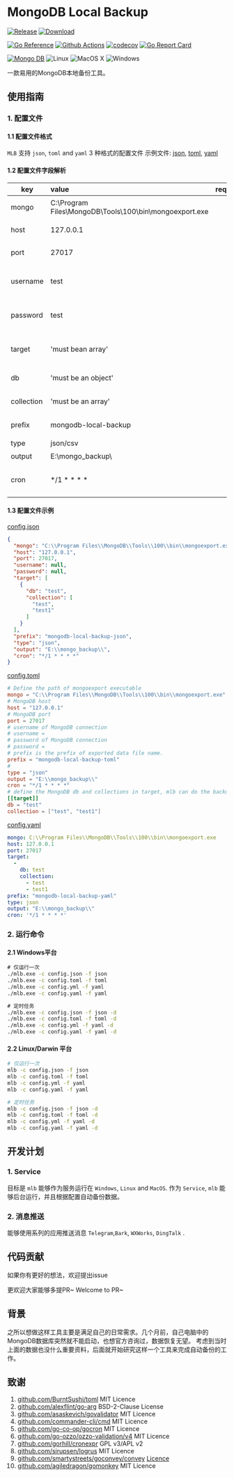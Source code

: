 # MongoDB Local Backup


[![Release](https://img.shields.io/github/v/release/catfishlty/mongodb-local-backup)](https://github.com/catfishlty/mongodb-local-backup/releases/latest)
[![Download](https://img.shields.io/github/downloads/catfishlty/mongodb-local-backup/latest/total)](https://github.com/catfishlty/mongodb-local-backup/releases/latest)

[![Go Reference](https://pkg.go.dev/badge/github.com/catfishlty/mongodb-local-backup.svg)](https://pkg.go.dev/github.com/catfishlty/mongodb-local-backup)
[![Github Actions](https://github.com/catfishlty/mongodb-local-backup/actions/workflows/master.yml/badge.svg?branch=develop)](https://github.com/catfishlty/mongodb-local-backup/actions/workflows/master.yml)
[![codecov](https://codecov.io/gh/catfishlty/mongodb-local-backup/branch/develop/graph/badge.svg?token=79I70TJ9SF)](https://codecov.io/gh/catfishlty/mongodb-local-backup)
[![Go Report Card](https://goreportcard.com/badge/github.com/catfishlty/mongodb-local-backup)](https://goreportcard.com/report/github.com/catfishlty/mongodb-local-backup)

[![Mongo DB](https://img.shields.io/badge/MongoDB-4EA94B?style=for-the-badge&logo=mongodb&logoColor=white&text=MongoDB)](https://docs.mongodb.com/database-tools/mongoexport/)
![Linux](https://img.shields.io/badge/Linux-FCC624?style=for-the-badge&logo=linux&logoColor=black)
![MacOS X](https://img.shields.io/badge/mac%20os-000000?style=for-the-badge&logo=apple&logoColor=white)
![Windows](https://img.shields.io/badge/Windows-0078D6?style=for-the-badge&logo=windows&logoColor=white)

一款易用的MongoDB本地备份工具。

## 使用指南

### 1. 配置文件

#### 1.1 配置文件格式

`MLB` 支持 `json`, `toml` and `yaml` 3 种格式的配置文件
示例文件: [json](#config_json), [toml](#config_toml), [yaml](#config_yaml)

#### 1.2 配置文件字段解析

| key | value | required | description |
| --- | :-- | :--: | :-- |
| mongo | C:\Program Files\MongoDB\Tools\100\bin\mongoexport.exe | Y | 'mongoexport'路径 |
| host | 127.0.0.1 | Y | MongoDB数据库 Host |
| port | 27017 | Y | MongoDB数据库 端口 |
| username | test | N | MongoDB数据库 用户名，如没有密码则保持为空 |
| password | test | N | MongoDB数据库 密码，如没有密码则保持为空 |
| target | 'must bean array' | Y | 需要导出的目标数据库和集合信息 |
| db | 'must be an object' | Y | 需要导出的目标数据库 |
| collection | 'must be an array' | Y | 需要导出的目标集合 |
| prefix | mongodb-local-backup | N | 导出保存文件的前缀 |
| type | json/csv | Y | 导出文件格式 |
| output | E:\mongo_backup\ | Y | 导出文件位置 |
| cron | */1 * * * * | N | 定时任务配置, 仅在启用 '-d' 后运行 |

#### 1.3 配置文件示例

<a id="config_json" href="#">config.json</a>

```json
{
  "mongo": "C:\\Program Files\\MongoDB\\Tools\\100\\bin\\mongoexport.exe",
  "host": "127.0.0.1",
  "port": 27017,
  "username": null,
  "password": null,
  "target": [
    {
      "db": "test",
      "collection": [
        "test",
        "test1"
      ]
    }
  ],
  "prefix": "mongodb-local-backup-json",
  "type": "json",
  "output": "E:\\mongo_backup\\",
  "cron": "*/1 * * * *"
}
```

<a id="config_toml" href="#">config.toml</a>

```toml
# Define the path of mongoexport executable
mongo = "C:\\Program Files\\MongoDB\\Tools\\100\\bin\\mongoexport.exe"
# MongoDB host
host = "127.0.0.1"
# MongoDB port
port = 27017
# username of MongoDB connection
# username =
# password of MongoDB connection
# password =
# prefix is the prefix of exported data file name.
prefix = "mongodb-local-backup-toml"
#
type = "json"
output = "E:\\mongo_backup\\"
cron = "*/1 * * * *"
# define the MongoDB db and collections in target, mlb can do the backup for multiple dbs and collections.
[[target]]
db = "test"
collection = ["test", "test1"]
```

<a id="config_yaml" href="#">config.yaml</a>

```yaml
mongo: C:\\Program Files\\MongoDB\\Tools\\100\\bin\\mongoexport.exe
host: 127.0.0.1
port: 27017
target:
  -
    db: test
    collection:
      - test
      - test1
prefix: "mongodb-local-backup-yaml"
type: json
output: "E:\\mongo_backup\\"
cron: '*/1 * * * *'
```

### 2. 运行命令

#### 2.1 Windows平台

```cmd
# 仅运行一次
./mlb.exe -c config.json -f json
./mlb.exe -c config.toml -f toml
./mlb.exe -c config.yml -f yaml
./mlb.exe -c config.yaml -f yaml

# 定时任务
./mlb.exe -c config.json -f json -d
./mlb.exe -c config.toml -f toml -d
./mlb.exe -c config.yml -f yaml -d
./mlb.exe -c config.yaml -f yaml -d
```

#### 2.2 Linux/Darwin 平台

```bash
# 仅运行一次
mlb -c config.json -f json
mlb -c config.toml -f toml
mlb -c config.yml -f yaml
mlb -c config.yaml -f yaml

# 定时任务
mlb -c config.json -f json -d
mlb -c config.toml -f toml -d
mlb -c config.yml -f yaml -d
mlb -c config.yaml -f yaml -d
```

## 开发计划

### 1. Service

目标是 `mlb` 能够作为服务运行在 `Windows`, `Linux` and `MacOS`. 作为 `Service`, `mlb` 能够后台运行，并且根据配置自动备份数据。

### 2. 消息推送

能够使用系列的应用推送消息 `Telegram`,`Bark`, `WXWorks`, `DingTalk` .

## 代码贡献

如果你有更好的想法，欢迎提出issue

更欢迎大家能够多提PR~
Welcome to PR~

## 背景

之所以想做这样工具主要是满足自己的日常需求。几个月前，自己电脑中的MongoDB数据库突然就不能启动，也想官方咨询过，数据恢复无望。
考虑到当时上面的数据也没什么重要资料，后面就开始研究这样一个工具来完成自动备份的工作。

## 致谢

1. [github.com/BurntSushi/toml](https://github.com/BurntSushi/toml) MIT Licence
2. [github.com/alexflint/go-arg](https://github.com/alexflint/go-arg) BSD-2-Clause License
3. [github.com/asaskevich/govalidator](https://github.com/asaskevich/govalidator) MIT Licence
4. [github.com/commander-cli/cmd](https://github.com/commander-cli/cmd) MIT Licence
5. [github.com/go-co-op/gocron](https://github.com/go-co-op/gocron) MIT Licence
6. [github.com/go-ozzo/ozzo-validation/v4](https://github.com/go-ozzo/ozzo-validation) MIT Licence
7. [github.com/gorhill/cronexpr](https://github.com/gorhill/cronexpr) GPL v3/APL v2
8. [github.com/sirupsen/logrus](https://github.com/sirupsen/logrus) MIT Licence
9. [github.com/smartystreets/goconvey/convey](https://github.com/smartystreets/goconvey) [Licence](https://github.com/smartystreets/goconvey/blob/master/LICENSE.md)
10. [github.com/agiledragon/gomonkey](https://github.com/agiledragon/gomonkey) MIT Licence
